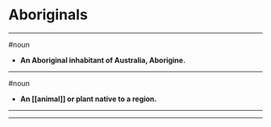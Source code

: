 # Aboriginals
---
#noun
- **An Aboriginal inhabitant of Australia, Aborigine.**
---
#noun
- **An [[animal]] or plant native to a region.**
---
---
